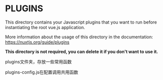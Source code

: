# PLUGINS

This directory contains your Javascript plugins that you want to run before instantiating the root vue.js application.

More information about the usage of this directory in the documentation:
https://nuxtjs.org/guide/plugins

**This directory is not required, you can delete it if you don't want to use it.**

plugins文件夹，存放一些常用函数


plugins-config.js在配置调用共用函数

